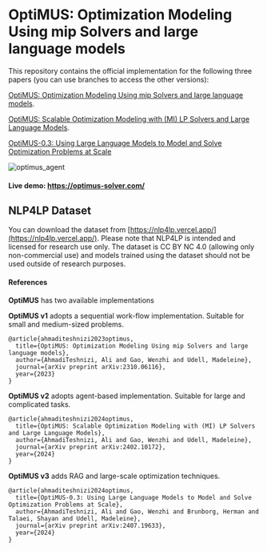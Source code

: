 # **OptiMUS**: Optimization Modeling Using mip Solvers and large language models


This repository contains the official implementation for the following three papers (you can use branches to access the other versions):


[OptiMUS: Optimization Modeling Using mip Solvers and large language models](https://arxiv.org/pdf/2310.06116).

[OptiMUS: Scalable Optimization Modeling with (MI) LP Solvers and Large Language Models](https://arxiv.org/pdf/2402.10172).

[OptiMUS-0.3: Using Large Language Models to Model and Solve Optimization Problems at Scale](https://arxiv.org/abs/2407.19633)

![optimus_agent](https://github.com/teshnizi/OptiMUS/assets/48642434/d4620f46-8742-4827-bb65-2735d854576f)


#### Live demo: https://optimus-solver.com/

## NLP4LP Dataset

You can download the dataset from [https://nlp4lp.vercel.app/](https://nlp4lp.vercel.app/). Please note that NLP4LP is intended and licensed for research use only. The dataset is CC BY NC 4.0 (allowing only non-commercial use) and models trained using the dataset should not be used outside of research purposes.



#### References

**OptiMUS** has two available implementations

**OptiMUS v1** adopts a sequential work-flow implementation. Suitable for small and medium-sized problems.

```
@article{ahmaditeshnizi2023optimus,
  title={OptiMUS: Optimization Modeling Using mip Solvers and large language models},
  author={AhmadiTeshnizi, Ali and Gao, Wenzhi and Udell, Madeleine},
  journal={arXiv preprint arXiv:2310.06116},
  year={2023}
}
```

**OptiMUS v2** adopts agent-based implementation. Suitable for large and complicated tasks.

```
@article{ahmaditeshnizi2024optimus,
  title={OptiMUS: Scalable Optimization Modeling with (MI) LP Solvers and Large Language Models},
  author={AhmadiTeshnizi, Ali and Gao, Wenzhi and Udell, Madeleine},
  journal={arXiv preprint arXiv:2402.10172},
  year={2024}
}
```

**OptiMUS v3** adds RAG and large-scale optimization techniques. 

```
@article{ahmaditeshnizi2024optimus,
  title={OptiMUS-0.3: Using Large Language Models to Model and Solve Optimization Problems at Scale},
  author={AhmadiTeshnizi, Ali and Gao, Wenzhi and Brunborg, Herman and Talaei, Shayan and Udell, Madeleine},
  journal={arXiv preprint arXiv:2407.19633},
  year={2024}
}
```





